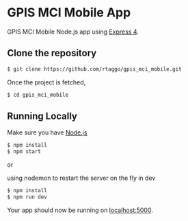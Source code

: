 # GPIS MCI Mobile App

GPIS MCI Mobile Node.js app using [Express 4](http://expressjs.com/).

## Clone the repository
```sh
$ git clone https://github.com/rtaggo/gpis_mci_mobile.git
```
Once the project is fetched, 
```sh
$ cd gpis_mci_mobile
```

## Running Locally

Make sure you have [Node.js](http://nodejs.org/) 

```sh
$ npm install
$ npm start
```
or

using nodemon to restart the server on the fly in dev
```sh
$ npm install
$ npm run dev
```

Your app should now be running on [localhost:5000](http://localhost:5000/).